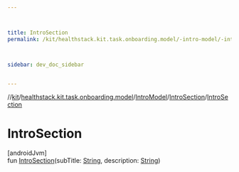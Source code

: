 ```yaml
---



title: IntroSection
permalink: /kit/healthstack.kit.task.onboarding.model/-intro-model/-intro-section/-intro-section.html



sidebar: dev_doc_sidebar


---
```




//[kit](/kit.html)/[healthstack.kit.task.onboarding.model](../../index.html)/[IntroModel](../index.html)/[IntroSection](index.html)/[IntroSection](-intro-section.html)



# IntroSection



[androidJvm]\
fun [IntroSection](-intro-section.html)(subTitle: [String](https://kotlinlang.org/api/latest/jvm/stdlib/kotlin/-string/index.html), description: [String](https://kotlinlang.org/api/latest/jvm/stdlib/kotlin/-string/index.html))







